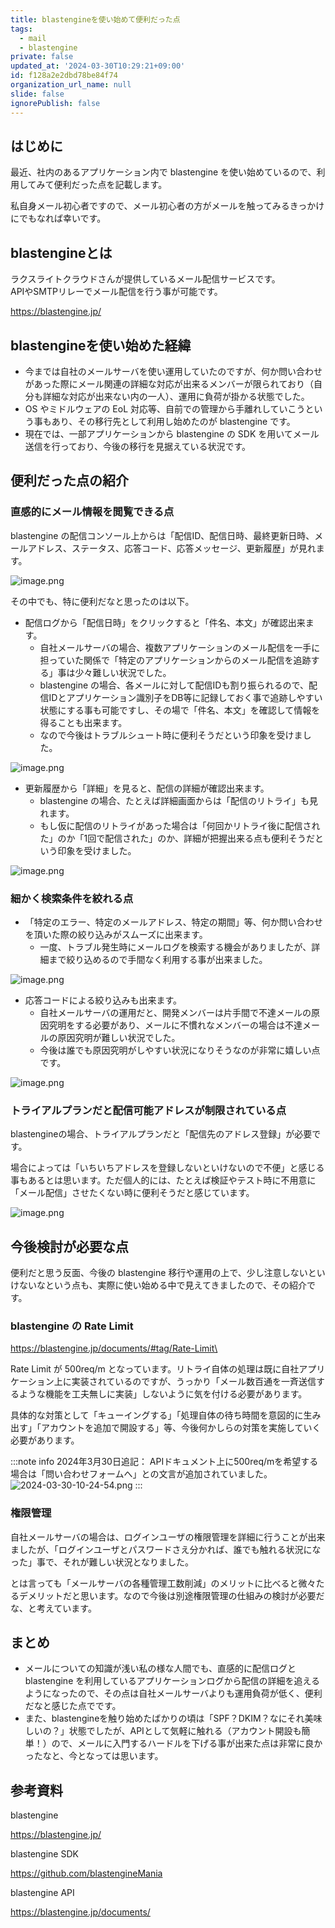 ```yaml
---
title: blastengineを使い始めて便利だった点
tags:
  - mail
  - blastengine
private: false
updated_at: '2024-03-30T10:29:21+09:00'
id: f128a2e2dbd78be84f74
organization_url_name: null
slide: false
ignorePublish: false
---
```

## はじめに

最近、社内のあるアプリケーション内で blastengine を使い始めているので、利用してみて便利だった点を記載します。

私自身メール初心者ですので、メール初心者の方がメールを触ってみるきっかけにでもなれば幸いです。

## blastengineとは

ラクスライトクラウドさんが提供しているメール配信サービスです。  
APIやSMTPリレーでメール配信を行う事が可能です。

https://blastengine.jp/

## blastengineを使い始めた経緯

- 今までは自社のメールサーバを使い運用していたのですが、何か問い合わせがあった際にメール関連の詳細な対応が出来るメンバーが限られており（自分も詳細な対応が出来ない内の一人）、運用に負荷が掛かる状態でした。
- OS やミドルウェアの EoL 対応等、自前での管理から手離れしていこうという事もあり、その移行先として利用し始めたのが blastengine です。
- 現在では、一部アプリケーションから blastengine の SDK を用いてメール送信を行っており、今後の移行を見据えている状況です。

## 便利だった点の紹介

### 直感的にメール情報を閲覧できる点

blastengine の配信コンソール上からは「配信ID、配信日時、最終更新日時、メールアドレス、ステータス、応答コード、応答メッセージ、更新履歴」が見れます。  

![image.png](https://qiita-image-store.s3.ap-northeast-1.amazonaws.com/0/411902/1425a174-e4b1-50ad-cdae-0303032b5ac8.png)

その中でも、特に便利だなと思ったのは以下。

- 配信ログから「配信日時」をクリックすると「件名、本文」が確認出来ます。
  - 自社メールサーバの場合、複数アプリケーションのメール配信を一手に担っていた関係で「特定のアプリケーションからのメール配信を追跡する」事は少々難しい状況でした。
  - blastengine の場合、各メールに対して配信IDも割り振られるので、配信IDとアプリケーション識別子をDB等に記録しておく事で追跡しやすい状態にする事も可能ですし、その場で「件名、本文」を確認して情報を得ることも出来ます。
  - なので今後はトラブルシュート時に便利そうだという印象を受けました。

![image.png](https://qiita-image-store.s3.ap-northeast-1.amazonaws.com/0/411902/146909a9-305d-b542-3a26-7b7dc2560c4c.png)

- 更新履歴から「詳細」を見ると、配信の詳細が確認出来ます。
  - blastengine の場合、たとえば詳細画面からは「配信のリトライ」も見れます。
  - もし仮に配信のリトライがあった場合は「何回かリトライ後に配信された」のか「1回で配信された」のか、詳細が把握出来る点も便利そうだという印象を受けました。

![image.png](https://qiita-image-store.s3.ap-northeast-1.amazonaws.com/0/411902/a6960ab0-088d-2dd8-0d1e-91c89a171e37.png)

### 細かく検索条件を絞れる点

- 「特定のエラー、特定のメールアドレス、特定の期間」等、何か問い合わせを頂いた際の絞り込みがスムーズに出来ます。
  - 一度、トラブル発生時にメールログを検索する機会がありましたが、詳細まで絞り込めるので手間なく利用する事が出来ました。

![image.png](https://qiita-image-store.s3.ap-northeast-1.amazonaws.com/0/411902/853dc0e9-cf09-3919-67db-2b32f2900bba.png)

- 応答コードによる絞り込みも出来ます。
  - 自社メールサーバの運用だと、開発メンバーは片手間で不達メールの原因究明をする必要があり、メールに不慣れなメンバーの場合は不達メールの原因究明が難しい状況でした。
  - 今後は誰でも原因究明がしやすい状況になりそうなのが非常に嬉しい点です。

![image.png](https://qiita-image-store.s3.ap-northeast-1.amazonaws.com/0/411902/4c691242-0153-9299-5b5b-5990c832fb6e.png)

### トライアルプランだと配信可能アドレスが制限されている点

blastengineの場合、トライアルプランだと「配信先のアドレス登録」が必要です。

場合によっては「いちいちアドレスを登録しないといけないので不便」と感じる事もあるとは思います。ただ個人的には、たとえば検証やテスト時に不用意に「メール配信」させたくない時に便利そうだと感じています。

![image.png](https://qiita-image-store.s3.ap-northeast-1.amazonaws.com/0/411902/f8bc57bc-9d70-82f9-607b-689ab4aeb137.png)

## 今後検討が必要な点

便利だと思う反面、今後の blastengine 移行や運用の上で、少し注意しないといけないなという点も、実際に使い始める中で見えてきましたので、その紹介です。

### blastengine の Rate Limit

https://blastengine.jp/documents/#tag/Rate-Limit\

Rate Limit が 500req/m となっています。リトライ自体の処理は既に自社アプリケーション上に実装されているのですが、うっかり「メール数百通を一斉送信するような機能を工夫無しに実装」しないように気を付ける必要があります。

具体的な対策として「キューイングする」「処理自体の待ち時間を意図的に生み出す」「アカウントを追加で開設する」等、今後何かしらの対策を実施していく必要があります。

:::note info
2024年3月30日追記：
APIドキュメント上に500req/mを希望する場合は「問い合わせフォームへ」との文言が追加されていました。
![2024-03-30-10-24-54.png](https://qiita-image-store.s3.ap-northeast-1.amazonaws.com/0/411902/c682f0c8-00b5-6747-a9fe-4b8bda4573f3.png)
:::

### 権限管理

自社メールサーバの場合は、ログインユーザの権限管理を詳細に行うことが出来ましたが、「ログインユーザとパスワードさえ分かれば、誰でも触れる状況になった」事で、それが難しい状況となりました。

とは言っても「メールサーバの各種管理工数削減」のメリットに比べると微々たるデメリットだと思います。なので今後は別途権限管理の仕組みの検討が必要だな、と考えています。

## まとめ

- メールについての知識が浅い私の様な人間でも、直感的に配信ログと blastengine を利用しているアプリケーションログから配信の詳細を追えるようになったので、その点は自社メールサーバよりも運用負荷が低く、便利だなと感じた点でです。
- また、blastengineを触り始めたばかりの頃は「SPF？DKIM？なにそれ美味しいの？」状態でしたが、APIとして気軽に触れる（アカウント開設も簡単！）ので、メールに入門するハードルを下げる事が出来た点は非常に良かったなと、今となっては思います。

## 参考資料

blastengine

https://blastengine.jp/

blastengine SDK

https://github.com/blastengineMania

blastengine API

https://blastengine.jp/documents/
